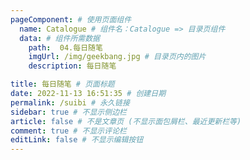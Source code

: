 ```yaml
---
pageComponent: # 使用页面组件
  name: Catalogue # 组件名：Catalogue => 目录页组件
  data: # 组件所需数据
    path:  04.每日随笔
    imgUrl: /img/geekbang.jpg # 目录页内的图片
    description: 每日随笔

title: 每日随笔 # 页面标题
date: 2022-11-13 16:51:35 # 创建日期
permalink: /suibi # 永久链接
sidebar: true # 不显示侧边栏
article: false # 不是文章页 (不显示面包屑栏、最近更新栏等)
comment: true # 不显示评论栏
editLink: false # 不显示编辑按钮
---
```

